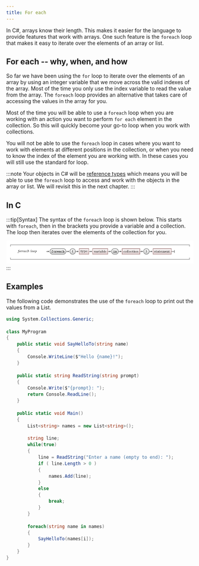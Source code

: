 ```yaml
---
title: For each
---
```


In C#, arrays know their length. This makes it easier for the language to provide features that work with arrays. One such feature is the `foreach` loop that makes it easy to iterate over the elements of an array or list.

## For each -- why, when, and how

So far we have been using the `for` loop to iterate over the elements of an array by using an integer variable that we move across the valid indexes of the array. Most of the time you only use the index variable to read the value from the array. The `foreach` loop provides an alternative that takes care of accessing the values in the array for you.

Most of the time you will be able to use a `foreach` loop when you are working with an action you want to perform `for each` element in the collection. So this will quickly become your go-to loop when you work with collections.

You will not be able to use the `foreach` loop in cases where you want to work with elements at different positions in the collection, or when you need to know the index of the element you are working with. In these cases you will still use the standard for loop.

:::note
Your objects in C# will be [reference types](/book/part-3-programs-as-concepts/2-abstraction/2-trailside/2-1-value-and-reference-types) which means you will be able to use the `foreach` loop to access and work with the objects in the array or list. We will revisit this in the next chapter.
:::

## In C #

:::tip[Syntax]
The syntax of the `foreach` loop is shown below.
This starts with `foreach`, then in the brackets you provide a variable and a collection.
The loop then iterates over the elements of the collection for you.

![Syntax of the foreach loop](./images/foreach.png)
:::

## Examples

The following code demonstrates the use of the `foreach` loop to print out the values from a List.

```cs
using System.Collections.Generic;

class MyProgram
{
    public static void SayHelloTo(string name)
    {
        Console.WriteLine($"Hello {name}!");
    }

    public static string ReadString(string prompt)
    {
        Console.Write($"{prompt}: ");
        return Console.ReadLine();
    }

    public static void Main()
    {
        List<string> names = new List<string>();
        
        string line;
        while(true)
        {
            line = ReadString("Enter a name (empty to end): ");
            if ( line.Length > 0 )
            {
                names.Add(line);
            }
            else
            {
                break;
            }
        }

        foreach(string name in names)
        {
            SayHelloTo(names[i]);
        }
    }
}
```
